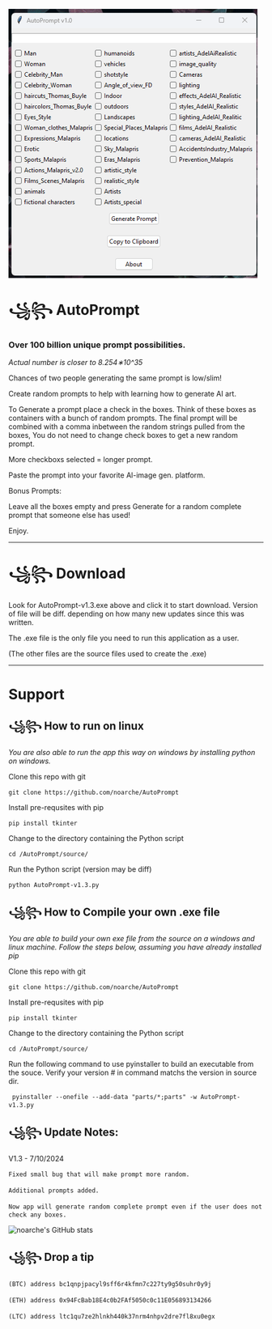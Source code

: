 

![screenshot](https://github.com/noarche/AutoPrompt/blob/main/source/AutoPrompt.gif?raw=true)



# ꧁꧂ AutoPrompt
### Over 100 billion unique prompt possibilities. 

*Actual number is closer to 8.254∗10^35*

 Chances of two people generating the same prompt is low/slim!

Create random prompts to help with learning how to generate AI art.


To Generate a prompt place a check in the boxes. 
Think of these boxes as containers with a bunch of random prompts.
The final prompt will be combined with a comma inbetween
the random strings pulled from the boxes,
You do not need to change check boxes to get a new random
prompt. 

More checkboxs selected = longer prompt. 

Paste the prompt into your favorite Al-image gen. platform.

Bonus Prompts:

Leave all the boxes empty and press Generate for a random complete prompt that someone else has used!

Enjoy.

------------------------------------------------

# ꧁꧂ Download

Look for AutoPrompt-v1.3.exe above and click it to start download. Version of file will be diff. depending on how many new 
 updates since this was written. 

The .exe file is the only file you need to run this application as a user. 

(The other files are the source files used to create the .exe)

------------------------------------------------

# Support


## ꧁꧂ How to run on linux 

*You are also able to run the app this way on windows by installing python on windows.* 

Clone this repo with git

    git clone https://github.com/noarche/AutoPrompt

Install pre-requsites with pip

    pip install tkinter

Change to the directory containing the Python script

    cd /AutoPrompt/source/

Run the Python script (version may be diff)

    python AutoPrompt-v1.3.py



## ꧁꧂ How to Compile your own .exe file 

*You are able to build your own exe file from the source on a windows and linux machine. Follow the steps below, assuming you have already installed pip*

Clone this repo with git

    git clone https://github.com/noarche/AutoPrompt

Install pre-requsites with pip

    pip install tkinter

Change to the directory containing the Python script
  	
    cd /AutoPrompt/source/

Run the following command to use pyinstaller to build an executable from the souce. Verify your version # in command matchs the version in source  dir. 
     
     pyinstaller --onefile --add-data "parts/*;parts" -w AutoPrompt-v1.3.py




## ꧁꧂ Update Notes:


V1.3 - 7/10/2024

    Fixed small bug that will make prompt more random. 

    Additional prompts added. 

    Now app will generate random complete prompt even if the user does not check any boxes. 



![noarche's GitHub stats](https://github-readme-stats.vercel.app/api?username=noarche&show_icons=true&theme=transparent)


## ꧁꧂ Drop a tip

    (BTC) address bc1qnpjpacyl9sff6r4kfmn7c227ty9g50suhr0y9j
    
    (ETH) address 0x94FcBab18E4c0b2FAf5050c0c11E056893134266
    
    (LTC) address ltc1qu7ze2hlnkh440k37nrm4nhpv2dre7fl8xu0egx





